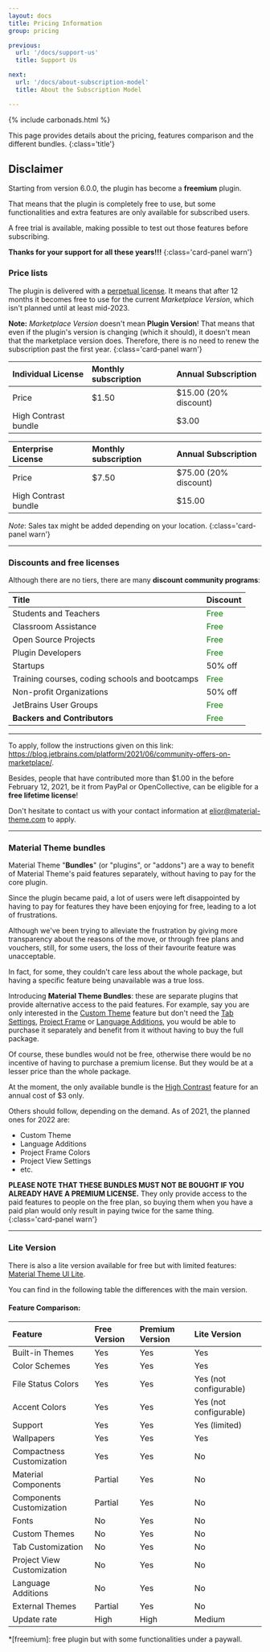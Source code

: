 ```yaml
---
layout: docs
title: Pricing Information
group: pricing

previous:
  url: '/docs/support-us'
  title: Support Us

next:
  url: '/docs/about-subscription-model'
  title: About the Subscription Model

---
```


{% include carbonads.html %}

This page provides details about the pricing, features comparison and the different bundles. 
{:class='title'}

## Disclaimer

Starting from version 6.0.0, the plugin has become a **freemium** plugin. 

That means that the plugin is completely free to use, but some functionalities and extra features are only available for subscribed users.

A free trial is available, making possible to test out those features before subscribing.

**Thanks for your support for all these years!!!**
{:class='card-panel warn'}


### Price lists

The plugin is delivered with a [perpetual license](https://sales.jetbrains.com/hc/en-gb/articles/207240845-What-is-a-perpetual-fallback-license-).
It means that after 12 months it becomes free to use for the current _Marketplace Version_, which isn't planned until at least mid-2023.

**Note:** _Marketplace Version_ doesn't mean **Plugin Version**!
That means that even if the plugin's version is changing (which it should), it doesn't mean that the marketplace version does.
Therefore, there is no need to renew the subscription past the first year.
{:class='card-panel warn'}

| Individual License   | Monthly subscription | Annual Subscription   |
|:---------------------|:---------------------|:----------------------|
| Price                | $1.50                | $15.00 (20% discount) |
| High Contrast bundle |                      | $3.00                 |

| Enterprise License     | Monthly subscription | Annual Subscription   |
|:-----------------------|:---------------------|:----------------------|
| Price                  | $7.50                | $75.00 (20% discount) |
| High Contrast bundle   |                      | $15.00                |

*Note*: Sales tax might be added depending on your location.
{:class='card-panel warn'}

---

### Discounts and free licenses

Although there are no tiers, there are many **discount community programs**:

| Title                                          | Discount                              |
|:-----------------------------------------------|:--------------------------------------|
| Students and Teachers                          | <span style="color:green">Free</span> |
| Classroom Assistance                           | <span style="color:green">Free</span> |
| Open Source Projects                           | <span style="color:green">Free</span> |
| Plugin Developers                              | <span style="color:green">Free</span> |
| Startups                                       | 50% off                               |
| Training courses, coding schools and bootcamps | <span style="color:green">Free</span> |
| Non-profit Organizations                       | 50% off                               |
| JetBrains User Groups                          | <span style="color:green">Free</span> |
| **Backers and Contributors**                   | <span style="color:green">Free</span> |

----
To apply, follow the instructions given on this link: <https://blog.jetbrains.com/platform/2021/06/community-offers-on-marketplace/>.


Besides, people that have contributed more than $1.00 in the before February 12, 2021, be it from PayPal or OpenCollective,
can be eligible for a **free lifetime license**!

Don't hesitate to contact us with your contact information at <elior@material-theme.com> to apply.

---

### Material Theme bundles

Material Theme "**Bundles**" (or "plugins", or "addons") are a way to benefit of Material Theme's paid features separately,
without having to pay for the core plugin.

Since the plugin became paid, a lot of users were left disappointed by having to pay for features they have been enjoying for free,
leading to a lot of frustrations.

Although we've been trying to alleviate the frustration by giving more transparency about the reasons of the move,
or through free plans and vouchers, still, for some users, the loss of their favourite feature was unacceptable.

In fact, for some, they couldn't care less about the whole package, but having a specific feature being unavailable was a true loss.

Introducing **Material Theme Bundles**: these are separate plugins that provide alternative access to the paid features.
For example, say you are only interested in the [Custom Theme](/docs/configuration/custom-themes) feature 
but don't need the [Tab Settings](/docs/configuration/tab-settings),
[Project Frame](/docs/configuration/project-frame-settings) or [Language Additions](configuration/color-scheme-additions), 
you would be able to purchase it separately and benefit from it without having to buy the full package.

Of course, these bundles would not be free, otherwise there would be no incentive of having to purchase a premium license.
But they would be at a lesser price than the whole package.

At the moment,
the only available bundle is the [High Contrast](https://plugins.jetbrains.com/plugin/17456-material-theme-ui-high-contrast) feature for an annual cost of $3 only.

Others should follow, depending on the demand. As of 2021, the planned ones for 2022 are:
- Custom Theme
- Language Additions
- Project Frame Colors
- Project View Settings
- etc.

**PLEASE NOTE THAT THESE BUNDLES MUST NOT BE BOUGHT IF YOU ALREADY HAVE A PREMIUM LICENSE.**
They only provide access to the paid features to people on the free plan,
so buying them when you have a paid plan would only result in paying twice for the same thing.
{:class='card-panel warn'}


---

### Lite Version

There is also a lite version available for free but with limited features: [Material Theme UI Lite](https://plugins.jetbrains.com/plugin/12124-material-theme-ui-lite).

You can find in the following table the differences with the main version.

#### Feature Comparison:

| Feature                    | Free Version | Premium Version | Lite Version           |
|:---------------------------|:-------------|:----------------|:-----------------------|
| Built-in Themes            | Yes          | Yes             | Yes                    |
| Color Schemes              | Yes          | Yes             | Yes                    |
| File Status Colors         | Yes          | Yes             | Yes (not configurable) |
| Accent Colors              | Yes          | Yes             | Yes (not configurable) |
| Support                    | Yes          | Yes             | Yes (limited)          |
| Wallpapers                 | Yes          | Yes             | Yes                    |
| Compactness Customization  | Yes          | Yes             | No                     |
| Material Components        | Partial      | Yes             | No                     |
| Components Customization   | Partial      | Yes             | No                     |
| Fonts                      | No           | Yes             | No                     |
| Custom Themes              | No           | Yes             | No                     |
| Tab Customization          | No           | Yes             | No                     |
| Project View Customization | No           | Yes             | No                     |
| Language Additions         | No           | Yes             | No                     |
| External Themes            | Partial      | Yes             | No                     |
| Update rate                | High         | High            | Medium                 |



*[freemium]: free plugin but with some functionalities under a paywall.
